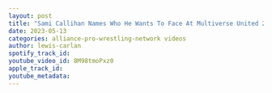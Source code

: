 ```yaml
---
layout: post
title: "Sami Callihan Names Who He Wants To Face At Multiverse United 2; Trinity Set For First IMPACT Match"
date: 2023-05-13
categories: alliance-pro-wrestling-network videos
author: lewis-carlan
spotify_track_id: 
youtube_video_id: 8M98tmoPxz0
apple_track_id: 
youtube_metadata: 
---
```


